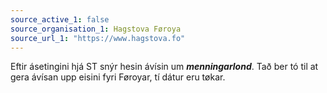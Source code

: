 ```yaml
---
source_active_1: false
source_organisation_1: Hagstova Føroya
source_url_1: "https://www.hagstova.fo"
---
```

Eftir ásetingini hjá ST snýr hesin ávísin um ***menningarlond***. Tað ber tó til at gera ávísan upp eisini fyri Føroyar, tí dátur eru tøkar.
